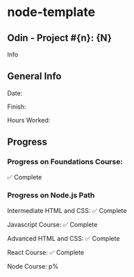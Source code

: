 # node-template
## Odin - Project #{n}: {N}

Info

## General Info
Date: 

Finish: 

Hours Worked: 

## Progress
### Progress on Foundations Course: 
✅ Complete

### Progress on Node.js Path
Intermediate HTML and CSS: ✅ Complete

Javascript Course: ✅ Complete

Advanced HTML and CSS: ✅ Complete

React Course: ✅ Complete

Node Course: p%
